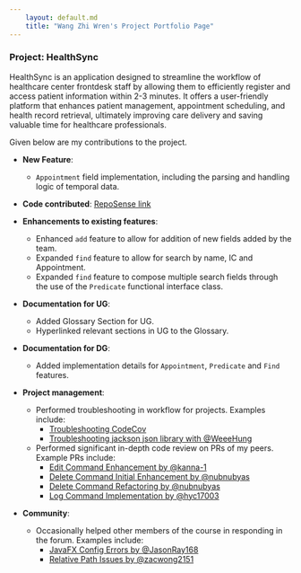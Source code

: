 ```yaml
---
    layout: default.md
    title: "Wang Zhi Wren's Project Portfolio Page"
---
```


### Project: HealthSync

HealthSync is an application designed to streamline the workflow of healthcare center frontdesk staff
by allowing them to efficiently register and access patient information within 2-3 minutes.
It offers a user-friendly platform that enhances patient management, appointment scheduling,
and health record retrieval, ultimately improving care delivery and saving valuable time for healthcare professionals.

Given below are my contributions to the project.

* **New Feature**:
  * `Appointment` field implementation, including the parsing and handling logic of
    temporal data.

* **Code contributed**: [RepoSense link](https://nus-cs2103-ay2324s1.github.io/tp-dashboard/?search=T14-3&sort=groupTitle&sortWithin=title&timeframe=commit&mergegroup=&groupSelect=groupByRepos&breakdown=true&checkedFileTypes=docs~functional-code~test-code&since=2023-09-22&tabOpen=true&tabType=authorship&tabAuthor=WZWren&tabRepo=AY2324S1-CS2103T-T14-3%2Ftp%5Bmaster%5D&authorshipIsMergeGroup=false&authorshipFileTypes=&authorshipIsBinaryFileTypeChecked=false&authorshipIsIgnoredFilesChecked=false)

* **Enhancements to existing features**:
  * Enhanced `add` feature to allow for addition of new fields added by the team.
  * Expanded `find` feature to allow for search by name, IC and Appointment.
  * Expanded `find` feature to compose multiple search fields through the use of
    the `Predicate` functional interface class.

* **Documentation for UG**:
    * Added Glossary Section for UG.
    * Hyperlinked relevant sections in UG to the Glossary.

* **Documentation for DG**:
    * Added implementation details for `Appointment`, `Predicate` and `Find` features.

* **Project management**:
  * Performed troubleshooting in workflow for projects. Examples include:
    * [Troubleshooting CodeCov](https://github.com/AY2324S1-CS2103T-T14-3/tp/pull/72)
    * [Troubleshooting jackson json library with @WeeeHung](https://github.com/nus-cs2103-AY2324S1/forum/issues/253)
  * Performed significant in-depth code review on PRs of my peers. Example PRs include:
    * [Edit Command Enhancement by @kanna-1](https://github.com/AY2324S1-CS2103T-T14-3/tp/pull/77)
    * [Delete Command Initial Enhancement by @nubnubyas](https://github.com/AY2324S1-CS2103T-T14-3/tp/pull/75)
    * [Delete Command Refactoring by @nubnubyas](https://github.com/AY2324S1-CS2103T-T14-3/tp/pull/129)
    * [Log Command Implementation by @hyc17003](https://github.com/AY2324S1-CS2103T-T14-3/tp/pull/117)

* **Community**:
    * Occasionally helped other members of the course in responding in the forum.
      Examples include:
      * [JavaFX Config Errors by @JasonRay168](https://github.com/nus-cs2103-AY2324S1/forum/issues/122)
      * [Relative Path Issues by @zacwong2151](https://github.com/nus-cs2103-AY2324S1/forum/issues/153)
